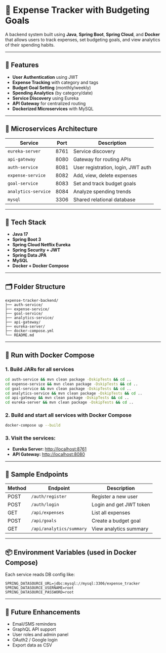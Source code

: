# 📘 Expense Tracker with Budgeting Goals

A backend system built using **Java**, **Spring Boot**, **Spring Cloud**, and **Docker** that allows users to track expenses, set budgeting goals, and view analytics of their spending habits.

---

## 🚀 Features

- **User Authentication** using JWT
- **Expense Tracking** with category and tags
- **Budget Goal Setting** (monthly/weekly)
- **Spending Analytics** (by category/date)
- **Service Discovery** using Eureka
- **API Gateway** for centralized routing
- **Dockerized Microservices** with MySQL

---

## 🧱 Microservices Architecture

| Service              | Port  | Description                          |
|----------------------|-------|--------------------------------------|
| `eureka-server`      | 8761  | Service discovery                    |
| `api-gateway`        | 8080  | Gateway for routing APIs            |
| `auth-service`       | 8081  | User registration, login, JWT auth  |
| `expense-service`    | 8082  | Add, view, delete expenses          |
| `goal-service`       | 8083  | Set and track budget goals          |
| `analytics-service`  | 8084  | Analyze spending trends             |
| `mysql`              | 3306  | Shared relational database          |

---

## 🧰 Tech Stack

- **Java 17**
- **Spring Boot 3**
- **Spring Cloud Netflix Eureka**
- **Spring Security + JWT**
- **Spring Data JPA**
- **MySQL**
- **Docker + Docker Compose**

---

## 🗂️ Folder Structure

```
expense-tracker-backend/
├── auth-service/
├── expense-service/
├── goal-service/
├── analytics-service/
├── api-gateway/
├── eureka-server/
├── docker-compose.yml
└── README.md
```

---

## 🐳 Run with Docker Compose

### 1. Build JARs for all services

```bash
cd auth-service && mvn clean package -DskipTests && cd ..
cd expense-service && mvn clean package -DskipTests && cd ..
cd goal-service && mvn clean package -DskipTests && cd ..
cd analytics-service && mvn clean package -DskipTests && cd ..
cd api-gateway && mvn clean package -DskipTests && cd ..
cd eureka-server && mvn clean package -DskipTests && cd ..
```

### 2. Build and start all services with Docker Compose

```bash
docker-compose up --build
```

### 3. Visit the services:

- **Eureka Server:** [http://localhost:8761](http://localhost:8761)
- **API Gateway:** [http://localhost:8080](http://localhost:8080)

---

## 🔐 Sample Endpoints

| Method | Endpoint                     | Description                  |
|--------|------------------------------|------------------------------|
| POST   | `/auth/register`             | Register a new user         |
| POST   | `/auth/login`                | Login and get JWT token     |
| GET    | `/api/expenses`              | List all expenses           |
| POST   | `/api/goals`                 | Create a budget goal        |
| GET    | `/api/analytics/summary`     | View analytics summary      |

---

## 📦 Environment Variables (used in Docker Compose)

Each service reads DB config like:

```properties
SPRING_DATASOURCE_URL=jdbc:mysql://mysql:3306/expense_tracker
SPRING_DATASOURCE_USERNAME=root
SPRING_DATASOURCE_PASSWORD=root
```

---

## 🧪 Future Enhancements

- Email/SMS reminders
- GraphQL API support
- User roles and admin panel
- OAuth2 / Google login
- Export data as CSV
